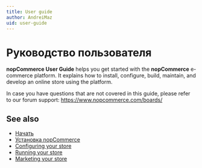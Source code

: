 ```yaml
---
title: User guide
author: AndreiMaz
uid: user-guide
---
```


# Руководство пользователя

**nopCommerce User Guide** helps you get started with the **nopCommerce** e-commerce platform. It explains how to install, configure, build, maintain, and develop an online store using the platform.

In case you have questions that are not covered in this guide, please refer to our forum support: <https://www.nopcommerce.com/boards/>

## See also

* [Начать](xref:user-guide/getting-started)
* [Установка nopCommerce](xref:user-guide/installing/index)
* [Configuring your store](xref:user-guide/configuring/index)
* [Running your store](xref:user-guide/running/index)
* [Marketing your store](xref:user-guide/marketing/index)